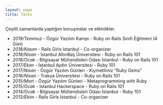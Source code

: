 ```yaml
---
layout: page
title: Talks
---
```


Çeşitli zamanlarda yaptığım konuşmalar ve etkinlikler.

<ul>
  <li><i>2019/Temmuz</i> - Özgür Yazılım Kampı - Ruby on Rails Sınıfı Eğitmeni (4 Gün)</li>
  <li><i>2018/Kasım</i> - Rails Girls Istanbul - Co-organizer</li>
  <li><i>2018/Nisan</i> - İstanbul AltınBaş Üniversitesi - Ruby on Rails 101</li>
  <li><i>2018/Ocak</i> - Bilgisayar Mühendisleri Odası İstanbul - Ruby on Rails 101</li>
  <li><i>2017/Ekim</i> - İstanbul Aydın Üniversitesi - Ruby 101</li>
  <li><i>2017/Nisan</i> - Özgür Yazılım Günleri - Kıymetlimiz "Ruby Gems"</li>
  <li><i>2016/Nisan</i> - Trakya Üniversitesi - Ruby on Rails 101</li>
  <li><i>2015/Mart</i> - Özgür Yazılım Günleri - Metaprogramming with Ruby</li>
  <li><i>2015/Ocak</i> - Istanbul Hackerspace - Ruby on Rails 101</li>
  <li><i>2014/Ocak</i> - Bilgisayar Mühendisleri Odası İstanbul - Ruby 101</li>
  <li><i>2013/Ekim</i> - Rails Girls Istanbul - Co-organizer</li>
</ul>
